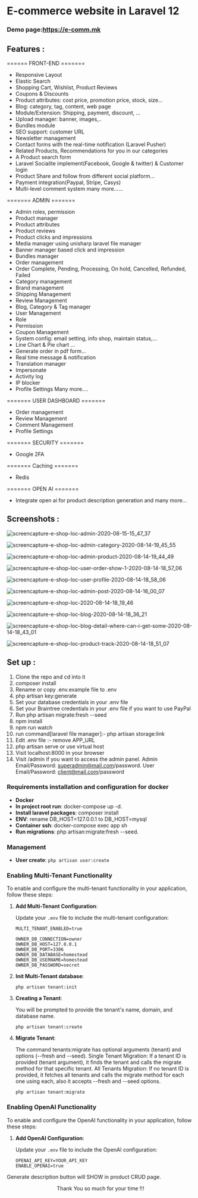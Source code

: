 # E-commerce website in  Laravel 12

### Demo page:https://e-comm.mk

## Features :

====== FRONT-END =======

- Responsive Layout
- Elastic Search
- Shopping Cart, Wishlist, Product Reviews
- Coupons & Discounts
- Product attributes: cost price, promotion price, stock, size...
- Blog: category, tag, content, web page
- Module/Extension: Shipping, payment, discount, ...
- Upload manager: banner, images,..
- Bundles module
- SEO support: customer URL
- Newsletter management
- Contact forms with the real-time notification (Laravel Pusher)
- Related Products, Recommendations for you in our categories
- A Product search form
- Laravel Socialite implement(Facebook, Google & twitter) & Customer login
- Product Share and follow from different social platform...
- Payment integration(Paypal, Stripe, Casys)
- Multi-level comment system many more......

======= ADMIN =======

- Admin roles, permission
- Product manager
- Product attributes
- Product reviews
- Product clicks and impressions
- Media manager using unisharp laravel file manager
- Banner manager based click and impression
- Bundles manager
- Order management
- Order Complete, Pending, Processing, On hold, Cancelled, Refunded, Failed
- Category management
- Brand management
- Shipping Management
- Review Management
- Blog, Category & Tag manager
- User Management
- Role
- Permission
- Coupon Management
- System config: email setting, info shop, maintain status,...
- Line Chart & Pie chart ...
- Generate order in pdf form...
- Real time message & notification
- Translation manager
- Impersonate
- Activity log
- IP blocker
- Profile Settings Many more....

======= USER DASHBOARD =======

- Order management
- Review Management
- Comment Management
- Profile Settings

======= SECURITY =======

- Google 2FA

======= Caching =======

- Redis

======= OPEN AI =======

- Integrate open ai for product description generation and many more...

## Screenshots :

![screencapture-e-shop-loc-admin-2020-08-15-15_47_37](https://user-images.githubusercontent.com/29488275/90719413-13b82200-e2d4-11ea-8ca0-f0e5551c4c9d.png)

![screencapture-e-shop-loc-admin-category-2020-08-14-19_45_55](https://user-images.githubusercontent.com/29488275/90719470-3813fe80-e2d4-11ea-8f63-e6001855a945.png)

![screencapture-e-shop-loc-admin-product-2020-08-14-19_44_49](https://user-images.githubusercontent.com/29488275/90719534-61348f00-e2d4-11ea-8a81-409daee0ad94.png)

![screencapture-e-shop-loc-user-order-show-1-2020-08-14-18_57_06](https://user-images.githubusercontent.com/29488275/90719557-71e50500-e2d4-11ea-97cf-befb1d525643.png)

![screencapture-e-shop-loc-user-profile-2020-08-14-18_58_06](https://user-images.githubusercontent.com/29488275/90719563-7a3d4000-e2d4-11ea-9e6a-56caac13b146.png)

![screencapture-e-shop-loc-admin-post-2020-08-14-16_00_07](https://user-images.githubusercontent.com/29488275/90719572-81644e00-e2d4-11ea-9fe5-3325ab427f88.png)

![screencapture-e-shop-loc-2020-08-14-18_19_46](https://user-images.githubusercontent.com/29488275/90719631-a1940d00-e2d4-11ea-89a3-eb36960d687d.png)

![screencapture-e-shop-loc-blog-2020-08-14-18_36_21](https://user-images.githubusercontent.com/29488275/90719648-a8228480-e2d4-11ea-9c57-5ed7aef50e26.png)

![screencapture-e-shop-loc-blog-detail-where-can-i-get-some-2020-08-14-18_43_01](https://user-images.githubusercontent.com/29488275/90719658-ace73880-e2d4-11ea-9cb2-13f2b3b0c4d2.png)

![screencapture-e-shop-loc-product-track-2020-08-14-18_51_07](https://user-images.githubusercontent.com/29488275/90719682-bbcdeb00-e2d4-11ea-8e4e-7d6bfab1c421.png)

## Set up :

1. Clone the repo and cd into it
2. composer install
3. Rename or copy .env.example file to .env
4. php artisan key:generate
5. Set your database credentials in your .env file
6. Set your Braintree credentials in your .env file if you want to use PayPal
7. Run php artisan migrate:fresh --seed
8. npm install
9. npm run watch
10. run command[laravel file manager]:- php artisan storage:link
11. Edit .env file :- remove APP_URL
12. php artisan serve or use virtual host
13. Visit localhost:8000 in your browser
14. Visit /admin if you want to access the admin panel. Admin Email/Password: superadmin@mail.com/password. User
    Email/Password:
    client@mail.com/password

### Requirements installation and configuration for docker

* **Docker**
* **In project root run**: docker-compose up -d.
* **Install laravel packages**: composer install
* **ENV**: rename DB_HOST=127.0.0.1 to DB_HOST=mysql
* **Container ssh**: docker-compose exec app sh
* **Run migrations**: php artisan:migrate:fresh --seed.

### Management

- **User create**: `php artisan user:create`

### Enabling Multi-Tenant Functionality

To enable and configure the multi-tenant functionality in your application, follow these steps:

1. **Add Multi-Tenant Configuration**:

   Update your `.env` file to include the multi-tenant configuration:

   ```env
   MULTI_TENANT_ENABLED=true
   
   OWNER_DB_CONNECTION=owner
   OWNER_DB_HOST=127.0.0.1
   OWNER_DB_PORT=3306
   OWNER_DB_DATABASE=homestead
   OWNER_DB_USERNAME=homestead
   OWNER_DB_PASSWORD=secret

2. **Init Multi-Tenant database**:

   ```env
   php artisan tenant:init
3. **Creating a Tenant**:

   You will be prompted to provide the tenant's name, domain, and database name.
   ```env
   php artisan tenant:create
4. **Migrate Tenant**:

   The command tenants:migrate has optional arguments (tenant) and options (--fresh and --seed).
   Single Tenant Migration: If a tenant ID is provided (tenant argument), it finds the tenant and calls the migrate
   method for that specific tenant.
   All Tenants Migration: If no tenant ID is provided, it fetches all tenants and calls the migrate method for each
   one using each, also it accepts --fresh and --seed options.
   ```env
   php artisan tenant:migrate

### Enabling OpenAI Functionality

To enable and configure the OpenAI functionality in your application, follow these steps:

1. **Add OpenAI Configuration**:

   Update your `.env` file to include the OpenAI configuration:

   ```env
   OPENAI_API_KEY=YOUR_API_KEY
   ENABLE_OPENAI=true

Generate description button will SHOW in product CRUD page.

<p style="text-align:center">Thank You so much for your time !!!</p>

